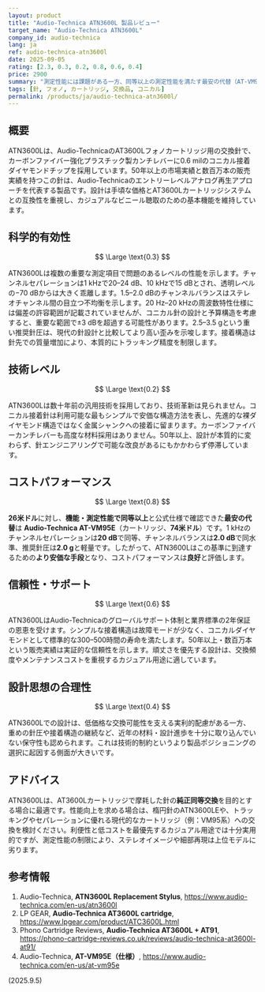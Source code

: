 ```yaml
---
layout: product
title: "Audio-Technica ATN3600L 製品レビュー"
target_name: "Audio-Technica ATN3600L"
company_id: audio-technica
lang: ja
ref: audio-technica-atn3600l
date: 2025-09-05
rating: [2.3, 0.3, 0.2, 0.8, 0.6, 0.4]
price: 2900
summary: "測定性能には課題がある一方、同等以上の測定性能を満たす最安の代替（AT-VM95E）と比べて価格優位が大きく、コストパフォーマンスは良好です。"
tags: [針, フォノ, カートリッジ, 交換品, コニカル]
permalink: /products/ja/audio-technica-atn3600l/
---
```


## 概要

ATN3600Lは、Audio-TechnicaのAT3600Lフォノカートリッジ用の交換針で、カーボンファイバー強化プラスチック製カンチレバーに0.6 milのコニカル接着ダイヤモンドチップを採用しています。50年以上の市場実績と数百万本の販売実績を持つこの針は、Audio-Technicaのエントリーレベルアナログ再生アプローチを代表する製品です。設計は手頃な価格とAT3600Lカートリッジシステムとの互換性を重視し、カジュアルなビニール聴取のための基本機能を維持しています。

## 科学的有効性

$$ \Large \text{0.3} $$

ATN3600Lは複数の重要な測定項目で問題のあるレベルの性能を示します。チャンネルセパレーションは1 kHzで20–24 dB、10 kHzで15 dBとされ、透明レベルの−70 dBからは大きく乖離します。1.5–2.0 dBのチャンネルバランスはステレオチャンネル間の目立つ不均衡を示します。20 Hz–20 kHzの周波数特性仕様には偏差の許容範囲が記載されていませんが、コニカル針の設計と予算構造を考慮すると、重要な範囲で±3 dBを超過する可能性があります。2.5–3.5 gという重い推奨針圧は、現代の針設計と比較してより高い歪みを示唆します。接着構造は針先での質量増加により、本質的にトラッキング精度を制限します。

## 技術レベル

$$ \Large \text{0.2} $$

ATN3600Lは数十年前の汎用技術を採用しており、技術革新は見られません。コニカル接着針は利用可能な最もシンプルで安価な構造方法を表し、先進的な裸ダイヤモンド構造ではなく金属シャンクへの接着に留まります。カーボンファイバーカンチレバーも高度な材料採用はありません。50年以上、設計が本質的に変わらず、針エンジニアリングで可能な改良があるにもかかわらず停滞しています。

## コストパフォーマンス

$$ \Large \text{0.8} $$

**26米ドル**に対し、**機能・測定性能で同等以上**と公式仕様で確認できた**最安の代替**は **Audio-Technica AT-VM95E**（カートリッジ、**74米ドル**）です。1 kHzのチャンネルセパレーションは**20 dB**で同等、チャンネルバランスは**2.0 dB**で同水準、推奨針圧は**2.0 g**と軽量です。したがって、ATN3600Lはこの基準に到達するための**より安価な手段**となり、コストパフォーマンスは**良好**と評価します。

## 信頼性・サポート

$$ \Large \text{0.6} $$

ATN3600LはAudio-Technicaのグローバルサポート体制と業界標準の2年保証の恩恵を受けます。シンプルな接着構造は故障モードが少なく、コニカルダイヤモンドとして標準的な300–500時間の寿命を満たします。50年以上・数百万本という販売実績は実証的な信頼性を示します。頑丈さを優先する設計は、交換頻度やメンテナンスコストを重視するカジュアル用途に適しています。

## 設計思想の合理性

$$ \Large \text{0.4} $$

ATN3600Lでの設計は、低価格な交換可能性を支える実利的配慮がある一方、重めの針圧や接着構造の継続など、近年の材料・設計進歩を十分に取り込んでいない保守性も認められます。これは技術的制約というより製品ポジショニングの選択に起因する側面が大きいです。

## アドバイス

ATN3600Lは、AT3600Lカートリッジで摩耗した針の**純正同等交換**を目的とする場合に最適です。性能向上を求める場合は、楕円針のATN3600LEや、トラッキングやセパレーションに優れる現代的なカートリッジ（例：VM95系）への交換を検討ください。利便性と低コストを最優先するカジュアル用途では十分実用的ですが、測定性能の制限により、ステレオイメージや細部再現は上位モデルに劣ります。

## 参考情報

1. Audio-Technica, **ATN3600L Replacement Stylus**, https://www.audio-technica.com/en-us/atn3600l  
2. LP GEAR, **Audio-Technica AT3600L cartridge**, https://www.lpgear.com/product/ATC3600L.html  
3. Phono Cartridge Reviews, **Audio-Technica AT3600L + AT91**, https://phono-cartridge-reviews.co.uk/reviews/audio-technica-at3600l-at91/  
4. Audio-Technica, **AT-VM95E（仕様）**, https://www.audio-technica.com/en-us/at-vm95e

(2025.9.5)